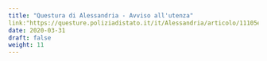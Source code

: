 ```yaml
---
title: "Questura di Alessandria - Avviso all'utenza"
link:"https://questure.poliziadistato.it/it/Alessandria/articolo/11105e68cc2498392800987303/"
date: 2020-03-31
draft: false
weight: 11
---
```


